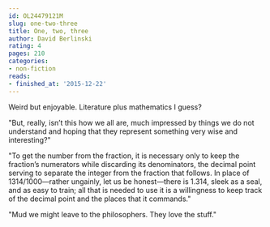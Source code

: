 ```yaml
---
id: OL24479121M
slug: one-two-three
title: One, two, three
author: David Berlinski
rating: 4
pages: 210
categories:
- non-fiction
reads:
- finished_at: '2015-12-22'
---
```

Weird but enjoyable. Literature plus mathematics I guess?

"But, really, isn’t this how we all are, much impressed by things we do not understand and hoping that they represent something very wise and interesting?"

"To get the number from the fraction, it is necessary only to keep the fraction’s numerators while discarding its denominators, the decimal point serving to separate the integer from the fraction that follows. In place of 1314/1000—rather ungainly, let us be honest—there is 1.314, sleek as a seal, and as easy to train; all that is needed to use it is a willingness to keep track of the decimal point and the places that it commands."

"Mud we might leave to the philosophers. They love the stuff."
